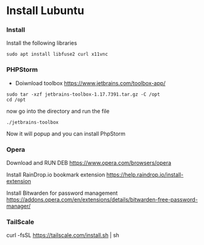 # Install Lubuntu

### Install 
Install the following libraries
```angular2html
sudo apt install libfuse2 curl x11vnc 
```

### PHPStorm
- Doiwnload toolbox
  https://www.jetbrains.com/toolbox-app/
```angular2html
sudo tar -xzf jetbrains-toolbox-1.17.7391.tar.gz -C /opt
cd /opt
```
now go into the directory and run the file
```angular2html
./jetbrains-toolbox
```
Now it will popup and you can install PhpStorm


### Opera
Download and RUN DEB
https://www.opera.com/browsers/opera

Install RainDrop.io bookmark extension https://help.raindrop.io/install-extension

Install Bitwarden for password management https://addons.opera.com/en/extensions/details/bitwarden-free-password-manager/


### TailScale

curl -fsSL https://tailscale.com/install.sh | sh



